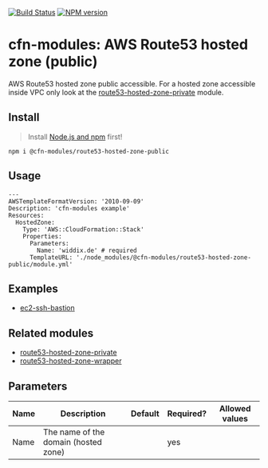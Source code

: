 [![Build Status](https://travis-ci.org/cfn-modules/route53-hosted-zone-public.svg?branch=master)](https://travis-ci.org/cfn-modules/route53-hosted-zone-public)
[![NPM version](https://img.shields.io/npm/v/@cfn-modules/route53-hosted-zone-public.svg)](https://www.npmjs.com/package/@cfn-modules/route53-hosted-zone-public)

# cfn-modules: AWS Route53 hosted zone (public)

AWS Route53 hosted zone public accessible. For a hosted zone accessible inside VPC only look at the [route53-hosted-zone-private](https://www.npmjs.com/package/@cfn-modules/route53-hosted-zone-private) module.

## Install

> Install [Node.js and npm](https://nodejs.org/) first!

```
npm i @cfn-modules/route53-hosted-zone-public
```

## Usage

```
---
AWSTemplateFormatVersion: '2010-09-09'
Description: 'cfn-modules example'
Resources:
  HostedZone:
    Type: 'AWS::CloudFormation::Stack'
    Properties:
      Parameters:
        Name: 'widdix.de' # required
      TemplateURL: './node_modules/@cfn-modules/route53-hosted-zone-public/module.yml'
```

## Examples

* [ec2-ssh-bastion](https://github.com/cfn-modules/docs/tree/master/examples/ec2-ssh-bastion)

## Related modules

* [route53-hosted-zone-private](https://github.com/cfn-modules/route53-hosted-zone-private)
* [route53-hosted-zone-wrapper](https://github.com/cfn-modules/route53-hosted-zone-wrapper)

## Parameters

<table>
  <thead>
    <tr>
      <th>Name</th>
      <th>Description</th>
      <th>Default</th>
      <th>Required?</th>
      <th>Allowed values</th>
    </tr>
  </thead>
  <tbody>
    <tr>
      <td>Name</td>
      <td>The name of the domain (hosted zone)</td>
      <td></td>
      <td>yes</td>
      <td></td>
    </tr>
  </tbody>
</table>
